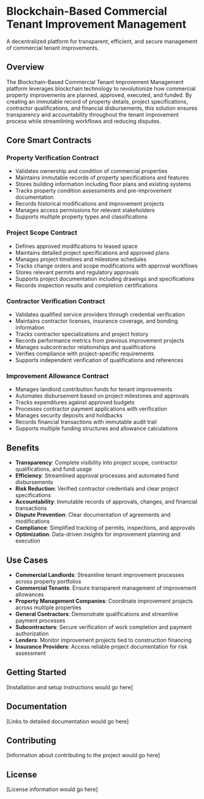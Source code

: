 # Blockchain-Based Commercial Tenant Improvement Management

A decentralized platform for transparent, efficient, and secure management of commercial tenant improvements.

## Overview

The Blockchain-Based Commercial Tenant Improvement Management platform leverages blockchain technology to revolutionize how commercial property improvements are planned, approved, executed, and funded. By creating an immutable record of property details, project specifications, contractor qualifications, and financial disbursements, this solution ensures transparency and accountability throughout the tenant improvement process while streamlining workflows and reducing disputes.

## Core Smart Contracts

### Property Verification Contract
- Validates ownership and condition of commercial properties
- Maintains immutable records of property specifications and features
- Stores building information including floor plans and existing systems
- Tracks property condition assessments and pre-improvement documentation
- Records historical modifications and improvement projects
- Manages access permissions for relevant stakeholders
- Supports multiple property types and classifications

### Project Scope Contract
- Defines approved modifications to leased space
- Maintains detailed project specifications and approved plans
- Manages project timelines and milestone schedules
- Tracks change orders and scope modifications with approval workflows
- Stores relevant permits and regulatory approvals
- Supports project documentation including drawings and specifications
- Records inspection results and completion certifications

### Contractor Verification Contract
- Validates qualified service providers through credential verification
- Maintains contractor licenses, insurance coverage, and bonding information
- Tracks contractor specializations and project history
- Records performance metrics from previous improvement projects
- Manages subcontractor relationships and qualifications
- Verifies compliance with project-specific requirements
- Supports independent verification of qualifications and references

### Improvement Allowance Contract
- Manages landlord contribution funds for tenant improvements
- Automates disbursement based on project milestones and approvals
- Tracks expenditures against approved budgets
- Processes contractor payment applications with verification
- Manages security deposits and holdbacks
- Records financial transactions with immutable audit trail
- Supports multiple funding structures and allowance calculations

## Benefits

- **Transparency**: Complete visibility into project scope, contractor qualifications, and fund usage
- **Efficiency**: Streamlined approval processes and automated fund disbursements
- **Risk Reduction**: Verified contractor credentials and clear project specifications
- **Accountability**: Immutable records of approvals, changes, and financial transactions
- **Dispute Prevention**: Clear documentation of agreements and modifications
- **Compliance**: Simplified tracking of permits, inspections, and approvals
- **Optimization**: Data-driven insights for improvement planning and execution

## Use Cases

- **Commercial Landlords**: Streamline tenant improvement processes across property portfolios
- **Commercial Tenants**: Ensure transparent management of improvement allowances
- **Property Management Companies**: Coordinate improvement projects across multiple properties
- **General Contractors**: Demonstrate qualifications and streamline payment processes
- **Subcontractors**: Secure verification of work completion and payment authorization
- **Lenders**: Monitor improvement projects tied to construction financing
- **Insurance Providers**: Access reliable project documentation for risk assessment

## Getting Started

[Installation and setup instructions would go here]

## Documentation

[Links to detailed documentation would go here]

## Contributing

[Information about contributing to the project would go here]

## License

[License information would go here]
